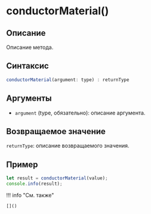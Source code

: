 # conductorMaterial()

## Описание
Описание метода.

## Синтаксис
```javascript
conductorMaterial(argument: type) : returnType
```

## Аргументы
- `argument` (type, обязательно): описание аргумента.

## Возвращаемое значение
`returnType`: описание возвращаемого значения.

## Пример
```javascript linenums="1"
let result = conductorMaterial(value);
console.info(result);
```

!!! info "См. также"

    []()

